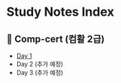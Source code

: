 # Study Notes Index

## 📂 Comp-cert (컴활 2급)
- [Day 1](comp-cert/day-01.md)
- Day 2 (추가 예정)
- Day 3 (추가 예정)
